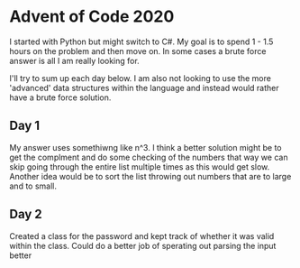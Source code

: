 Advent of Code 2020
=== 

I started with Python but might switch to C#. My goal is to spend 1 - 1.5 hours on the problem and then move on. In some cases a brute 
force answer is all I am really looking for. 

I'll try to sum up each day below. I am also not looking to use the more 'advanced' data structures within the language and instead would 
rather have a brute force solution.

## Day 1
My answer uses somethiwng like n^3. I think a better solution might be to get the complment and do some checking of the numbers that 
way we can skip going through the entire list multiple times as this would get slow. Another idea would be to sort the list throwing out 
numbers that are to large and to small. 

## Day 2
Created a class for the password and kept track of whether it was valid within the class. Could do a better job of sperating out parsing the input better

